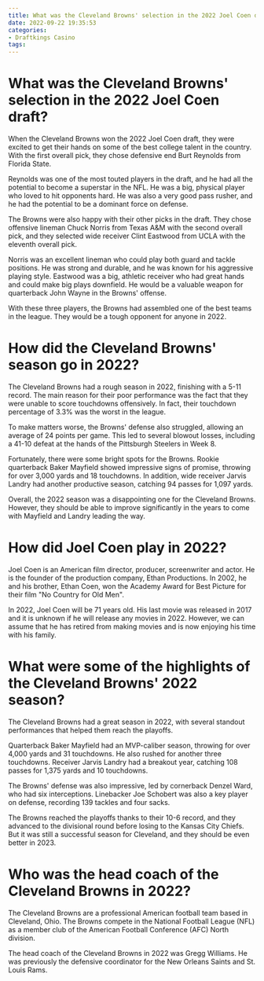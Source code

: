 ```yaml
---
title: What was the Cleveland Browns' selection in the 2022 Joel Coen draft
date: 2022-09-22 19:35:53
categories:
- Draftkings Casino
tags:
---
```



#  What was the Cleveland Browns' selection in the 2022 Joel Coen draft?

When the Cleveland Browns won the 2022 Joel Coen draft, they were excited to get their hands on some of the best college talent in the country. With the first overall pick, they chose defensive end Burt Reynolds from Florida State.

Reynolds was one of the most touted players in the draft, and he had all the potential to become a superstar in the NFL. He was a big, physical player who loved to hit opponents hard. He was also a very good pass rusher, and he had the potential to be a dominant force on defense.

The Browns were also happy with their other picks in the draft. They chose offensive lineman Chuck Norris from Texas A&M with the second overall pick, and they selected wide receiver Clint Eastwood from UCLA with the eleventh overall pick.

Norris was an excellent lineman who could play both guard and tackle positions. He was strong and durable, and he was known for his aggressive playing style. Eastwood was a big, athletic receiver who had great hands and could make big plays downfield. He would be a valuable weapon for quarterback John Wayne in the Browns' offense.

With these three players, the Browns had assembled one of the best teams in the league. They would be a tough opponent for anyone in 2022.

#  How did the Cleveland Browns' season go in 2022?

The Cleveland Browns had a rough season in 2022, finishing with a 5-11 record. The main reason for their poor performance was the fact that they were unable to score touchdowns offensively. In fact, their touchdown percentage of 3.3% was the worst in the league.

To make matters worse, the Browns' defense also struggled, allowing an average of 24 points per game. This led to several blowout losses, including a 41-10 defeat at the hands of the Pittsburgh Steelers in Week 8.

Fortunately, there were some bright spots for the Browns. Rookie quarterback Baker Mayfield showed impressive signs of promise, throwing for over 3,000 yards and 18 touchdowns. In addition, wide receiver Jarvis Landry had another productive season, catching 94 passes for 1,097 yards.

Overall, the 2022 season was a disappointing one for the Cleveland Browns. However, they should be able to improve significantly in the years to come with Mayfield and Landry leading the way.

#  How did Joel Coen play in 2022?

Joel Coen is an American film director, producer, screenwriter and actor. He is the founder of the production company, Ethan Productions. In 2002, he and his brother, Ethan Coen, won the Academy Award for Best Picture for their film "No Country for Old Men".

In 2022, Joel Coen will be 71 years old. His last movie was released in 2017 and it is unknown if he will release any movies in 2022. However, we can assume that he has retired from making movies and is now enjoying his time with his family.

#  What were some of the highlights of the Cleveland Browns' 2022 season?

The Cleveland Browns had a great season in 2022, with several standout performances that helped them reach the playoffs.

 Quarterback Baker Mayfield had an MVP-caliber season, throwing for over 4,000 yards and 31 touchdowns. He also rushed for another three touchdowns. Receiver Jarvis Landry had a breakout year, catching 108 passes for 1,375 yards and 10 touchdowns.

The Browns' defense was also impressive, led by cornerback Denzel Ward, who had six interceptions. Linebacker Joe Schobert was also a key player on defense, recording 139 tackles and four sacks.

The Browns reached the playoffs thanks to their 10-6 record, and they advanced to the divisional round before losing to the Kansas City Chiefs. But it was still a successful season for Cleveland, and they should be even better in 2023.

#  Who was the head coach of the Cleveland Browns in 2022?

The Cleveland Browns are a professional American football team based in Cleveland, Ohio. The Browns compete in the National Football League (NFL) as a member club of the American Football Conference (AFC) North division.

The head coach of the Cleveland Browns in 2022 was Gregg Williams. He was previously the defensive coordinator for the New Orleans Saints and St. Louis Rams.